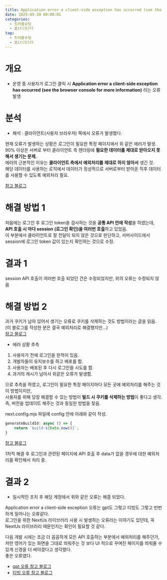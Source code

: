 ```yaml
---
title: Application error a client-side exception has occurred (see the browser console for more information) 오류
date: 2025-05-20 00:00:01
categories:
  - 트러블슈팅
  - 꿈it(잇)다
tag:
  - 트러블슈팅
  - 꿈it(잇)다
---
```


# 개요
- 운영 중 사용자가 로그인 클릭 시 **Application error a client-side exception has occurred (see the browser console for more information)** 라는 오류 발생

# 분석
- 해석 : 클라이언트(사용자 브라우저) 쪽에서 오류가 발생했다.

현재 오류가 발생하는 상황은 로그인이 필요한 특정 페이지에서 위 같은 에러가 발생.<br/>
90% 이상은 서버로 부터 클라이언트 측 렌더링에 **필요한 데이터를 제대로 받아오지 못해서 생기는 문제.**<br/>
에러의 근본적인 이유는 **클라이언트 측에서 예외처리를 제대로 하지 않아서** 생긴 것.<br/>
해당 데이터를 사용하는 로직에서 데이터가 정상적으로 서버로부터 받아온 직후 데이터를 사용할 수 있도록 예외처리 필요.

[참고 블로그](https://duklook.tistory.com/410)


# 해결 방법 1
처음에는 로그인 후 로그인 token을 검사하는 것을 **공통 API 안에 작성**을 하였는데, **API 호출 시 마다 session (로그인 확인)을 여러번 호출**하고 있었음.<br/>
이 부분에서 클라이언트로 잘 전달이 되지 않은 것으로 판단하고, 서버사이드에서 session에 로그인 token 값이 있는지 확인하는 것으로 수정.

# 결과 1
session API 호출이 여러번 호출 되었던 건은 수정되었지만, 위의 오류는 수정되지 않음

# 해결 방법 2
과거 쿠키가 남아 있어서 생기는 오류로 쿠키를 삭제하는 것도 방법이라는 글을 읽음. (이 블로그를 작성한 분은 결국 예외처리로 해결했지만...)<br/>
[참고 블로그](!https://velog.io/@owlsuri/Application-error-a-client-side-exception-has-occurred-see-the-browser-console-for-more-information)

- 에러 상황 추측<br/>
1) 사용자가 전에 로그인을 한적이 있음.<br/>
2) 개발자들이 유지보수를 하고 배포를 함.<br/>
3) 사용자는 배포된 후 다시 로그인을 시도를 함.<br/>
4) 과거의 캐시가 남아서 위같은 오류가 발생함.<br/>

으로 추측을 하였고, 로그인이 필요한 특정 페이지마다 모든 곳에 예외처리를 해주는 것이 방법이지만,<br/>
사용자를 위해 당장 해결할 수 있는 방법이 **빌드 시 쿠키를 삭제하는 방법**이 좋다고 생각. 즉, 버전을 업데이트 해주는 것과 동일한 방법을 찾음.

next.config.mjs 파일에 config 안에 아래와 같이 작성.
```javascript
generateBuildId: async () => {
    return `build-${Date.now()}`;
}
```
[참고 블로그](https://seo-tory.tistory.com/90)

1차적 해결 후 로그인과 관련된 페이지에 API 호출 후 data가 없을 경우에 대한 예외처리를 확인해서 처리 중.

# 결과 2
- 일시적인 조치 후 해당 계정에서 위와 같은 오류는 해결 되었다.

Application error a client-side exception 오류는 gpt도 그렇고 티빙도 그렇고 빈번하게 일어나는 오류같다.<br/>
로그인을 위한 NextUs 라이브러리 사용 시 발생하는 오류라는 이야기도 있던데, 꼭 NextUs 라이브러리 때문인지는 확인이 필요할 것 같다.

다음 개발 시에는 조금 더 꼼꼼하게 모든 API 호출하는 부분에서 예외처리를 해주던가,
저런 영어가 있는 화면을 그대로 띄워주는 것 보다 UI 적으로 꾸며진 페이지를 띄워줄 수 있게 신경을 더 써야겠다고 생각했다.<br/>
좋은 오류였다.

- [gpt 오류 참고 블로그](https://dung-beetle.tistory.com/189)
- [티빙 오류 참고 블로그](https://allis.tistory.com/26)
